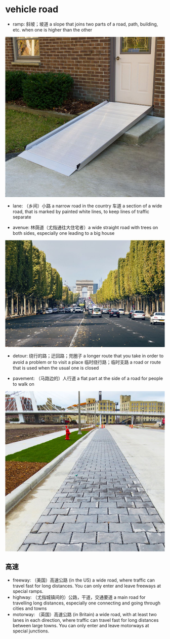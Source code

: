 # vehicle road

- ramp: 斜坡；坡道 a slope that joins two parts of a road, path, building, etc. when one is higher than the other

![](images/ramp.jpg)

- lane: （乡间）小路 a narrow road in the country 车道 a section of a wide road, that is marked by painted white lines, to keep lines of traffic separate

- avenue: 林荫道（尤指通往大住宅者）a wide straight road with trees on both sides, especially one leading to a big house

![](images/avenue.jpg)

- detour: 绕行的路；迂回路；兜圈子 a longer route that you take in order to avoid a problem or to visit a place 临时绕行路；临时支路 a road or route that is used when the usual one is closed

- pavement: （马路边的）人行道 a flat part at the side of a road for people to walk on

![](images/pavement.jpg)

## 高速

- freeway: （美国）高速公路 (in the US) a wide road, where traffic can travel fast for long distances. You can only enter and leave freeways at special ramps.
- highway: （尤指城镇间的）公路，干道，交通要道 a main road for travelling long distances, especially one connecting and going through cities and towns
- motorway: （英国）高速公路 (in Britain) a wide road, with at least two lanes in each direction, where traffic can travel fast for long distances between large towns. You can only enter and leave motorways at special junctions.

